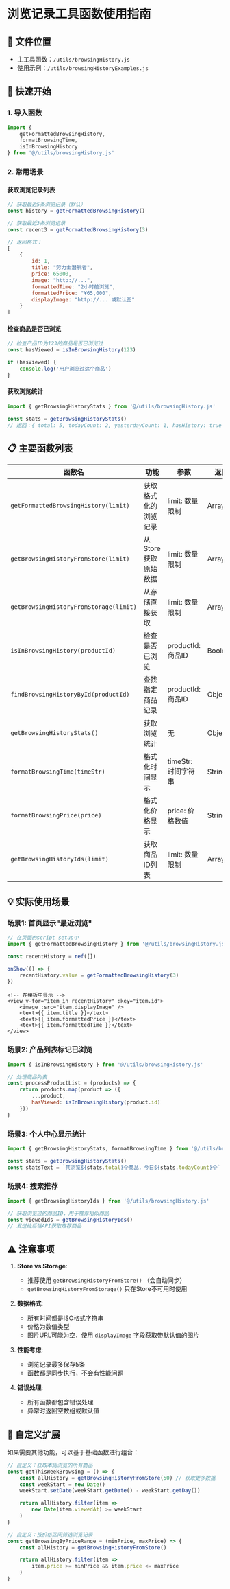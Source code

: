 # 浏览记录工具函数使用指南

## 📁 文件位置
- 主工具函数：`/utils/browsingHistory.js`
- 使用示例：`/utils/browsingHistoryExamples.js`

## 🚀 快速开始

### 1. 导入函数
```javascript
import {
    getFormattedBrowsingHistory,
    formatBrowsingTime,
    isInBrowsingHistory
} from '@/utils/browsingHistory.js'
```

### 2. 常用场景

#### 获取浏览记录列表
```javascript
// 获取最近5条浏览记录（默认）
const history = getFormattedBrowsingHistory()

// 获取最近3条浏览记录
const recent3 = getFormattedBrowsingHistory(3)

// 返回格式：
[
    {
        id: 1,
        title: "劳力士潜航者",
        price: 65000,
        image: "http://...",
        formattedTime: "2小时前浏览",
        formattedPrice: "¥65,000",
        displayImage: "http://... 或默认图"
    }
]
```

#### 检查商品是否已浏览
```javascript
// 检查产品ID为123的商品是否已浏览过
const hasViewed = isInBrowsingHistory(123)

if (hasViewed) {
    console.log('用户浏览过这个商品')
}
```

#### 获取浏览统计
```javascript
import { getBrowsingHistoryStats } from '@/utils/browsingHistory.js'

const stats = getBrowsingHistoryStats()
// 返回：{ total: 5, todayCount: 2, yesterdayCount: 1, hasHistory: true }
```

## 📋 主要函数列表

| 函数名 | 功能 | 参数 | 返回值 |
|-------|------|------|--------|
| `getFormattedBrowsingHistory(limit)` | 获取格式化的浏览记录 | limit: 数量限制 | Array |
| `getBrowsingHistoryFromStore(limit)` | 从Store获取原始数据 | limit: 数量限制 | Array |
| `getBrowsingHistoryFromStorage(limit)` | 从存储直接获取 | limit: 数量限制 | Array |
| `isInBrowsingHistory(productId)` | 检查是否已浏览 | productId: 商品ID | Boolean |
| `findBrowsingHistoryById(productId)` | 查找指定商品记录 | productId: 商品ID | Object/null |
| `getBrowsingHistoryStats()` | 获取浏览统计 | 无 | Object |
| `formatBrowsingTime(timeStr)` | 格式化时间显示 | timeStr: 时间字符串 | String |
| `formatBrowsingPrice(price)` | 格式化价格显示 | price: 价格数值 | String |
| `getBrowsingHistoryIds(limit)` | 获取商品ID列表 | limit: 数量限制 | Array |

## 💡 实际使用场景

### 场景1: 首页显示"最近浏览"
```javascript
// 在页面的script setup中
import { getFormattedBrowsingHistory } from '@/utils/browsingHistory.js'

const recentHistory = ref([])

onShow(() => {
    recentHistory.value = getFormattedBrowsingHistory(3)
})
```

```vue
<!-- 在模板中显示 -->
<view v-for="item in recentHistory" :key="item.id">
    <image :src="item.displayImage" />
    <text>{{ item.title }}</text>
    <text>{{ item.formattedPrice }}</text>
    <text>{{ item.formattedTime }}</text>
</view>
```

### 场景2: 产品列表标记已浏览
```javascript
import { isInBrowsingHistory } from '@/utils/browsingHistory.js'

// 处理商品列表
const processProductList = (products) => {
    return products.map(product => ({
        ...product,
        hasViewed: isInBrowsingHistory(product.id)
    }))
}
```

### 场景3: 个人中心显示统计
```javascript
import { getBrowsingHistoryStats, formatBrowsingTime } from '@/utils/browsingHistory.js'

const stats = getBrowsingHistoryStats()
const statsText = `共浏览${stats.total}个商品，今日${stats.todayCount}个`
```

### 场景4: 搜索推荐
```javascript
import { getBrowsingHistoryIds } from '@/utils/browsingHistory.js'

// 获取浏览过的商品ID，用于推荐相似商品
const viewedIds = getBrowsingHistoryIds()
// 发送给后端API获取推荐商品
```

## ⚠️ 注意事项

1. **Store vs Storage**:
   - 推荐使用 `getBrowsingHistoryFromStore()` （会自动同步）
   - `getBrowsingHistoryFromStorage()` 只在Store不可用时使用

2. **数据格式**:
   - 所有时间都是ISO格式字符串
   - 价格为数值类型
   - 图片URL可能为空，使用 `displayImage` 字段获取带默认值的图片

3. **性能考虑**:
   - 浏览记录最多保存5条
   - 函数都是同步执行，不会有性能问题

4. **错误处理**:
   - 所有函数都包含错误处理
   - 异常时返回空数组或默认值

## 🔧 自定义扩展

如果需要其他功能，可以基于基础函数进行组合：

```javascript
// 自定义：获取本周浏览的所有商品
const getThisWeekBrowsing = () => {
    const allHistory = getBrowsingHistoryFromStore(50) // 获取更多数据
    const weekStart = new Date()
    weekStart.setDate(weekStart.getDate() - weekStart.getDay())

    return allHistory.filter(item =>
        new Date(item.viewedAt) >= weekStart
    )
}

// 自定义：按价格区间筛选浏览记录
const getBrowsingByPriceRange = (minPrice, maxPrice) => {
    const allHistory = getBrowsingHistoryFromStore()

    return allHistory.filter(item =>
        item.price >= minPrice && item.price <= maxPrice
    )
}
```
